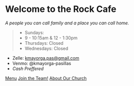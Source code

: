 <!-- _coverpage.md -->

# Welcome to the Rock Cafe

*A people you can call family and a place you can call home.*

> - Sundays: 
> - 9 - 10:15am & 12 - 1:30pm
> - Thursdays: Closed
> - Wednesdays: Closed

- Zelle: kmayorga.pas@gmail.com
- Venmo: @kmayorga-pasillas
- *Cash Preffered*

[Menu](README.md)
[Join the Team!](https://forms.gle/GaLgizvFEL2XTnQD6)
[About Our Church](https://www.voeaglerock.org/)
